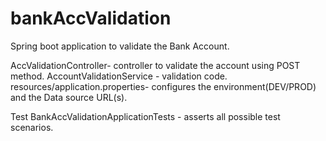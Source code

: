 # bankAccValidation

Spring boot application to validate the Bank Account.

AccValidationController- controller to validate the account using POST method.
AccountValidationService - validation code.
resources/application.properties- configures the environment(DEV/PROD) and the Data source URL(s).

Test
BankAccValidationApplicationTests - asserts all possible test scenarios.
